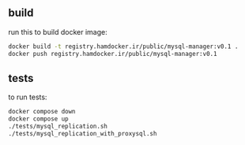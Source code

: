 ## build 
run this to build docker image: 
```sh 
docker build -t registry.hamdocker.ir/public/mysql-manager:v0.1 . 
docker push registry.hamdocker.ir/public/mysql-manager:v0.1 
```

## tests
to run tests:  
```sh
docker compose down
docker compose up
./tests/mysql_replication.sh
./tests/mysql_replication_with_proxysql.sh
```

